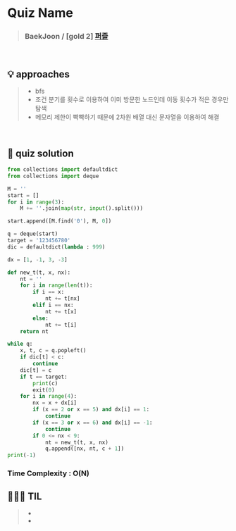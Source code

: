 # Quiz Name
> ### BaekJoon / [gold 2] <a href = "https://www.acmicpc.net/problem/1525"> 퍼즐 </a>

<br>

## 💡 approaches
>  - bfs
>  - 조건 분기를 횟수로 이용하여 이미 방문한 노드인데 이동 횟수가 적은 경우만 탐색
>  - 메모리 제한이 빡빡하기 때문에 2차원 배열 대신 문자열을 이용하여 해결

<br>

## 🔑 quiz solution

```py
from collections import defaultdict
from collections import deque

M = ''
start = []
for i in range(3):
    M += ''.join(map(str, input().split()))

start.append([M.find('0'), M, 0])

q = deque(start)
target = '123456780'
dic = defaultdict(lambda : 999)

dx = [1, -1, 3, -3]

def new_t(t, x, nx):
    nt = ''
    for i in range(len(t)):
        if i == x:
            nt += t[nx]
        elif i == nx:
            nt += t[x]
        else:
            nt += t[i]
    return nt

while q:
    x, t, c = q.popleft()
    if dic[t] < c:
        continue
    dic[t] = c
    if t == target:
        print(c)
        exit(0)
    for i in range(4):
        nx = x + dx[i]
        if (x == 2 or x == 5) and dx[i] == 1:
            continue
        if (x == 3 or x == 6) and dx[i] == -1:
            continue
        if 0 <= nx < 9:
            nt = new_t(t, x, nx)
            q.append([nx, nt, c + 1])
print(-1)
```
### Time Complexity : O(N)
## 👩🏻‍🏫 TIL
>  -
>  -
